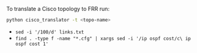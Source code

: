 
To translate a Cisco topology to FRR run:

```bash
python cisco_translator -t <topo-name>
```

* `sed -i '/100/d' links.txt`
* `find . -type f -name "*.cfg" | xargs sed -i '/ip ospf cost/c\ ip ospf cost 1'`